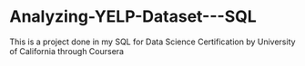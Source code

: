 # Analyzing-YELP-Dataset---SQL
This is a project done in my SQL for Data Science Certification by University of California through Coursera
